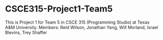 # CSCE315-Project1-Team5
This is Project 1 for Team 5 in CSCE 315 (Programming Studio) at Texas A&amp;M University. Members: Reid Wilson, Jonathan Yang, Will Morland, Israel Blevins, Trey Shaffer
